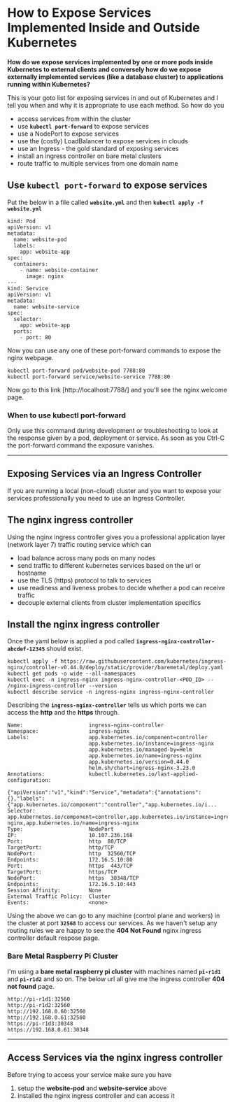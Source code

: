 
# How to Expose Services Implemented Inside and Outside Kubernetes

**How do we expose services implemented by one or more pods inside Kubernetes to external clients and conversely how do we expose externally implemented services (like a database cluster) to applications running within Kubernetes?**

This is your goto list for exposing services in and out of Kubernetes and I tell you when and why it is appropriate to use each method. So how do you

- access services from within the cluster
- use **`kubectl port-forward`** to expose services
- use a NodePort to expose services
- use the (costly) LoadBalancer to expose services in clouds
- use an Ingress - the gold standard of exposing services
- install an ingress controller on bare metal clusters
- route traffic to multiple services from one domain name

## Use `kubectl port-forward` to expose services

Put the below in a file called **`website.yml`** and then **`kubectl apply -f website.yml`**

```
kind: Pod
apiVersion: v1
metadata:
  name: website-pod
  labels:
    app: website-app
spec:
  containers:
    - name: website-container
      image: nginx
---
kind: Service
apiVersion: v1
metadata:
  name: website-service
spec:
  selector:
    app: website-app
  ports:
    - port: 80
```

Now you can use any one of these port-forward commands to expose the nginx webpage.

```
kubectl port-forward pod/website-pod 7788:80
kubectl port-forward service/website-service 7788:80
```

Now go to this link [http://localhost:7788/] and you'll see the nginx welcome page.

### When to use kubectl port-forward

Only use this command during development or troubleshooting to look at the response given by a pod, deployment or service. As soon as you Ctrl-C the port-forward command the exposure vanishes.


---


## Exposing Services via an Ingress Controller

If you are running a local (non-cloud) cluster and you want to expose your services professionally you need
 to use an Ingress Controller.

## The nginx ingress controller

Using the nginx ingress controller gives you a professional application layer (network layer 7) traffic routing service which can

- load balance across many pods on many nodes
- send traffic to different kubernetes services based on the url or hostname
- use the TLS (https) protocol to talk to services
- use readiness and liveness probes to decide whether a pod can receive traffic
- decouple external clients from cluster implementation specifics


## Install the nginx ingress controller

Once the yaml below is applied a pod called **`ingress-nginx-controller-abcdef-12345`** should exist.

```
kubectl apply -f https://raw.githubusercontent.com/kubernetes/ingress-nginx/controller-v0.44.0/deploy/static/provider/baremetal/deploy.yaml
kubectl get pods -o wide --all-namespaces
kubectl exec -n ingress-nginx ingress-nginx-controller-<POD_ID> -- /nginx-ingress-controller --version
kubectl describe service -n ingress-nginx ingress-nginx-controller
```

Describing the **`ingress-nginx-controller`** tells us which ports we can access the **http** and the **https** through.

```
Name:                     ingress-nginx-controller
Namespace:                ingress-nginx
Labels:                   app.kubernetes.io/component=controller
                          app.kubernetes.io/instance=ingress-nginx
                          app.kubernetes.io/managed-by=Helm
                          app.kubernetes.io/name=ingress-nginx
                          app.kubernetes.io/version=0.44.0
                          helm.sh/chart=ingress-nginx-3.23.0
Annotations:              kubectl.kubernetes.io/last-applied-configuration:
                            {"apiVersion":"v1","kind":"Service","metadata":{"annotations":{},"labels":{"app.kubernetes.io/component":"controller","app.kubernetes.io/i...
Selector:                 app.kubernetes.io/component=controller,app.kubernetes.io/instance=ingress-nginx,app.kubernetes.io/name=ingress-nginx
Type:                     NodePort
IP:                       10.107.236.168
Port:                     http  80/TCP
TargetPort:               http/TCP
NodePort:                 http  32560/TCP
Endpoints:                172.16.5.10:80
Port:                     https  443/TCP
TargetPort:               https/TCP
NodePort:                 https  30348/TCP
Endpoints:                172.16.5.10:443
Session Affinity:         None
External Traffic Policy:  Cluster
Events:                   <none>
```

Using the above we can go to any machine (control plane and workers) in the cluster at port **`32568`** to access our services. As we haven't setup any routing rules we are happy to see the **404 Not Found** nginx ingress controller default respose page.

### Bare Metal Raspberry Pi Cluster

I'm using a **bare metal raspberry pi cluster** with machines named **`pi-r1d1`** and **`pi-r1d2`** and so on. The below url all give me the ingress controller **404 not found** page.

```
http://pi-r1d1:32560
http://pi-r1d2:32560
http://192.168.0.60:32560
http://192.168.0.61:32560
https://pi-r1d3:30348
https://192.168.0.61:30348
```


---


## Access Services via the nginx ingress controller

Before trying to access your service make sure you have

1. setup the **website-pod** and **website-service** above
1. installed the nginx ingress controller and can access it

